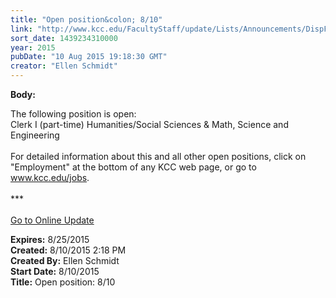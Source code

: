 ```yaml
---
title: "Open position&colon; 8/10"
link: "http://www.kcc.edu/FacultyStaff/update/Lists/Announcements/DispForm.aspx?ID=1997"
sort_date: 1439234310000
year: 2015
pubDate: "10 Aug 2015 19:18:30 GMT"
creator: "Ellen Schmidt"
---
```


<div><b>Body:</b> <div class="ExternalClassAEBBB7DE14054784A06C8F66D8CFBF63"><p>​The following position is open:<br />Clerk I (part-time) Humanities/Social Sciences &amp; Math, Science and Engineering<br /><br />For detailed information about this and all other open positions, click on &quot;Employment&quot; at the bottom of any KCC web page, or go to <a href="/jobs">www.kcc.edu/jobs</a>.<br />​<br />***<br /><br /><a href="/update">Go to Online Update</a><br /></p></div></div>
<div><b>Expires:</b> 8/25/2015</div>
<div><b>Created:</b> 8/10/2015 2:18 PM</div>
<div><b>Created By:</b> Ellen Schmidt</div>
<div><b>Start Date:</b> 8/10/2015</div>
<div><b>Title:</b> Open position: 8/10</div>
